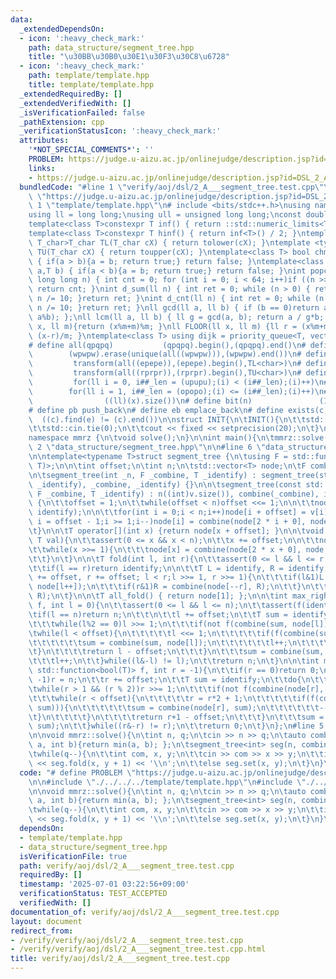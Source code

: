 ```yaml
---
data:
  _extendedDependsOn:
  - icon: ':heavy_check_mark:'
    path: data_structure/segment_tree.hpp
    title: "\u30BB\u30B0\u30E1\u30F3\u30C8\u6728"
  - icon: ':heavy_check_mark:'
    path: template/template.hpp
    title: template/template.hpp
  _extendedRequiredBy: []
  _extendedVerifiedWith: []
  _isVerificationFailed: false
  _pathExtension: cpp
  _verificationStatusIcon: ':heavy_check_mark:'
  attributes:
    '*NOT_SPECIAL_COMMENTS*': ''
    PROBLEM: https://judge.u-aizu.ac.jp/onlinejudge/description.jsp?id=DSL_2_A
    links:
    - https://judge.u-aizu.ac.jp/onlinejudge/description.jsp?id=DSL_2_A
  bundledCode: "#line 1 \"verify/aoj/dsl/2_A___segment_tree.test.cpp\"\n# define PROBLEM\
    \ \"https://judge.u-aizu.ac.jp/onlinejudge/description.jsp?id=DSL_2_A\"\n\n#line\
    \ 1 \"template/template.hpp\"\n# include <bits/stdc++.h>\nusing namespace std;\n\
    using ll = long long;\nusing ull = unsigned long long;\nconst double pi = acos(-1);\n\
    template<class T>constexpr T inf() { return ::std::numeric_limits<T>::max(); }\n\
    template<class T>constexpr T hinf() { return inf<T>() / 2; }\ntemplate <typename\
    \ T_char>T_char TL(T_char cX) { return tolower(cX); }\ntemplate <typename T_char>T_char\
    \ TU(T_char cX) { return toupper(cX); }\ntemplate<class T> bool chmin(T& a,T b)\
    \ { if(a > b){a = b; return true;} return false; }\ntemplate<class T> bool chmax(T&\
    \ a,T b) { if(a < b){a = b; return true;} return false; }\nint popcnt(unsigned\
    \ long long n) { int cnt = 0; for (int i = 0; i < 64; i++)if ((n >> i) & 1)cnt++;\
    \ return cnt; }\nint d_sum(ll n) { int ret = 0; while (n > 0) { ret += n % 10;\
    \ n /= 10; }return ret; }\nint d_cnt(ll n) { int ret = 0; while (n > 0) { ret++;\
    \ n /= 10; }return ret; }\nll gcd(ll a, ll b) { if (b == 0)return a; return gcd(b,\
    \ a%b); };\nll lcm(ll a, ll b) { ll g = gcd(a, b); return a / g*b; };\nll MOD(ll\
    \ x, ll m){return (x%m+m)%m; }\nll FLOOR(ll x, ll m) {ll r = (x%m+m)%m; return\
    \ (x-r)/m; }\ntemplate<class T> using dijk = priority_queue<T, vector<T>, greater<T>>;\n\
    # define all(qpqpq)           (qpqpq).begin(),(qpqpq).end()\n# define UNIQUE(wpwpw)\
    \        (wpwpw).erase(unique(all((wpwpw))),(wpwpw).end())\n# define LOWER(epepe)\
    \         transform(all((epepe)),(epepe).begin(),TL<char>)\n# define UPPER(rprpr)\
    \         transform(all((rprpr)),(rprpr).begin(),TU<char>)\n# define rep(i,upupu)\
    \         for(ll i = 0, i##_len = (upupu);(i) < (i##_len);(i)++)\n# define reps(i,opopo)\
    \        for(ll i = 1, i##_len = (opopo);(i) <= (i##_len);(i)++)\n# define len(x)\
    \                ((ll)(x).size())\n# define bit(n)               (1LL << (n))\n\
    # define pb push_back\n# define eb emplace_back\n# define exists(c, e)       \
    \  ((c).find(e) != (c).end())\n\nstruct INIT{\n\tINIT(){\n\t\tstd::ios::sync_with_stdio(false);\n\
    \t\tstd::cin.tie(0);\n\t\tcout << fixed << setprecision(20);\n\t}\n}INIT;\n\n\
    namespace mmrz {\n\tvoid solve();\n}\n\nint main(){\n\tmmrz::solve();\n}\n#line\
    \ 2 \"data_structure/segment_tree.hpp\"\n\n#line 6 \"data_structure/segment_tree.hpp\"\
    \n\ntemplate<typename T>struct segment_tree {\n\tusing F = std::function<T(T,\
    \ T)>;\n\n\tint offset;\n\tint n;\n\tstd::vector<T> node;\n\tF combine;\n\tT identify;\n\
    \n\tsegment_tree(int _n, F _combine, T _identify) : segment_tree(std::vector<T>(_n,\
    \ _identify), _combine, _identify) {}\n\n\tsegment_tree(const std::vector<T> &v,\
    \ F _combine, T _identify) : n((int)v.size()), combine(_combine), identify(_identify)\
    \ {\n\t\toffset = 1;\n\t\twhile(offset < n)offset <<= 1;\n\n\t\tnode.resize(2*offset,\
    \ identify);\n\n\t\tfor(int i = 0;i < n;i++)node[i + offset] = v[i];\n\t\tfor(int\
    \ i = offset - 1;i >= 1;i--)node[i] = combine(node[2 * i + 0], node[2 * i + 1]);\n\
    \t}\n\n\tT operator[](int x) {return node[x + offset]; }\n\n\tvoid set(int x,\
    \ T val){\n\t\tassert(0 <= x && x < n);\n\t\tx += offset;\n\n\t\tnode[x] = val;\n\
    \t\twhile(x >>= 1){\n\t\t\tnode[x] = combine(node[2 * x + 0], node[2 * x + 1]);\n\
    \t\t}\n\t}\n\n\tT fold(int l, int r){\n\t\tassert(0 <= l && l <= r && r <= n);\n\
    \t\tif(l == r)return identify;\n\n\t\tT L = identify, R = identify;\n\t\tfor(l\
    \ += offset, r += offset; l < r;l >>= 1, r >>= 1){\n\t\t\tif(l&1)L = combine(L,\
    \ node[l++]);\n\t\t\tif(r&1)R = combine(node[--r], R);\n\t\t}\n\t\treturn combine(L,\
    \ R);\n\t}\n\n\tT all_fold() { return node[1]; };\n\n\tint max_right(const std::function<bool(T)>\
    \ f, int l = 0){\n\t\tassert(0 <= l && l <= n);\n\t\tassert(f(identify));\n\n\t\
    \tif(l == n)return n;\n\t\t\n\t\tl += offset;\n\t\tT sum = identify;\n\t\tdo{\n\
    \t\t\twhile(l%2 == 0)l >>= 1;\n\t\t\tif(not f(combine(sum, node[l]))){\n\t\t\t\
    \twhile(l < offset){\n\t\t\t\t\tl <<= 1;\n\t\t\t\t\tif(f(combine(sum, node[l]))){\n\
    \t\t\t\t\t\tsum = combine(sum, node[l]);\n\t\t\t\t\t\tl++;\n\t\t\t\t\t}\n\t\t\t\
    \t}\n\t\t\t\treturn l - offset;\n\t\t\t}\n\t\t\tsum = combine(sum, node[l]);\n\
    \t\t\tl++;\n\t\t}while((l&-l) != l);\n\t\treturn n;\n\t}\n\n\tint min_left(const\
    \ std::function<bool(T)> f, int r = -1){\n\t\tif(r == 0)return 0;\n\t\tif(r ==\
    \ -1)r = n;\n\t\tr += offset;\n\t\tT sum = identify;\n\t\tdo{\n\t\t\t--r;\n\t\t\
    \twhile(r > 1 && (r % 2))r >>= 1;\n\t\t\tif(not f(combine(node[r], sum))){\n\t\
    \t\t\twhile(r < offset){\n\t\t\t\t\tr = r*2 + 1;\n\t\t\t\t\tif(f(combine(node[r],\
    \ sum))){\n\t\t\t\t\t\tsum = combine(node[r], sum);\n\t\t\t\t\t\t--r;\n\t\t\t\t\
    \t}\n\t\t\t\t}\n\t\t\t\treturn r+1 - offset;\n\t\t\t}\n\t\t\tsum = combine(node[r],\
    \ sum);\n\t\t}while((r&-r) != r);\n\t\treturn 0;\n\t}\n};\n#line 5 \"verify/aoj/dsl/2_A___segment_tree.test.cpp\"\
    \n\nvoid mmrz::solve(){\n\tint n, q;\n\tcin >> n >> q;\n\tauto combine = [](int\
    \ a, int b){return min(a, b); };\n\tsegment_tree<int> seg(n, combine, inf<int>());\n\
    \twhile(q--){\n\t\tint com, x, y;\n\t\tcin >> com >> x >> y;\n\t\tif(com)cout\
    \ << seg.fold(x, y + 1) << '\\n';\n\t\telse seg.set(x, y);\n\t}\n}\n"
  code: "# define PROBLEM \"https://judge.u-aizu.ac.jp/onlinejudge/description.jsp?id=DSL_2_A\"\
    \n\n#include \"./../../../template/template.hpp\"\n#include \"./../../../data_structure/segment_tree.hpp\"\
    \n\nvoid mmrz::solve(){\n\tint n, q;\n\tcin >> n >> q;\n\tauto combine = [](int\
    \ a, int b){return min(a, b); };\n\tsegment_tree<int> seg(n, combine, inf<int>());\n\
    \twhile(q--){\n\t\tint com, x, y;\n\t\tcin >> com >> x >> y;\n\t\tif(com)cout\
    \ << seg.fold(x, y + 1) << '\\n';\n\t\telse seg.set(x, y);\n\t}\n}\n"
  dependsOn:
  - template/template.hpp
  - data_structure/segment_tree.hpp
  isVerificationFile: true
  path: verify/aoj/dsl/2_A___segment_tree.test.cpp
  requiredBy: []
  timestamp: '2025-07-01 03:22:56+09:00'
  verificationStatus: TEST_ACCEPTED
  verifiedWith: []
documentation_of: verify/aoj/dsl/2_A___segment_tree.test.cpp
layout: document
redirect_from:
- /verify/verify/aoj/dsl/2_A___segment_tree.test.cpp
- /verify/verify/aoj/dsl/2_A___segment_tree.test.cpp.html
title: verify/aoj/dsl/2_A___segment_tree.test.cpp
---
```

